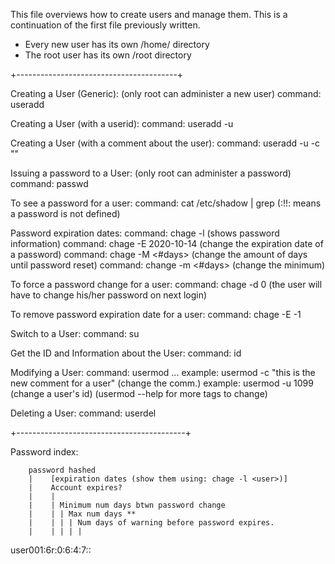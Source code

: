 This file overviews how to create users and manage them. This is a continuation of the first file previously written. 


- Every new user has its own /home/<user> directory
- The root user has its own /root directory

+----------------------------------------+


Creating a User (Generic): 
(only root can administer a new user)
command: useradd <username>

Creating a User (with a userid):
command: useradd -u <userid> <username>

Creating a User (with a comment about the user):
command: useradd -u <userid> -c "<comment>" <username>

Issuing a password to a User: 
(only root can administer a password)
command: passwd <username>

To see a password for a user: 
command: cat /etc/shadow | grep <username>
(:!!: means a password is not defined)

Password expiration dates: 
command: chage -l <user> (shows password information)
command: chage -E 2020-10-14 <user> (change the expiration date of a password)
command: chage -M <#days> <user> (change the amount of days until password reset)
command: change -m <#days> <user> (change the minimum)

To force a password change for a user: 
command: chage -d 0 <user> (the user will have to change his/her password on next login)

To remove password expiration date for a user: 
command: chage -E -1 <user>

Switch to a User: 
command: su <username>

Get the ID and Information about the User: 
command: id <username>


Modifying a User: 
command: usermod ... <user>
example: usermod -c "this is the new comment for a user" <user>  (change the comm.)
example: usermod -u 1099 <user> (change a user's id)
(usermod --help for more tags to change)


Deleting a User: 
command: userdel <username>



  
+------------------------------------------+

Password index: 
        
        password hashed
        |    [expiration dates (show them using: chage -l <user>)]
        |    Account expires? 
        |    |
        |    | Minimum num days btwn password change
        |    | | Max num days **
        |    | | | Num days of warning before password expires.
        |    | | | |
user001:$6$r:0:6:4:7::






